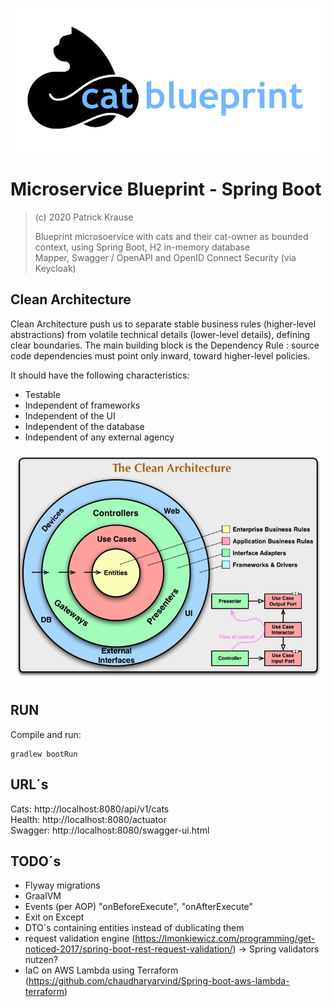 ![Logo](https://github.com/PKrause79/blueprint-spring-boot/blob/master/cat-blueprint-logo.png)

# Microservice Blueprint - Spring Boot
>
> (c) 2020 Patrick Krause
>
> Blueprint microsoervice with cats and their cat-owner as bounded context, using Spring Boot, H2 in-memory database<br>
> Mapper, Swagger / OpenAPI and OpenID Connect Security (via Keycloak)<br>

## Clean Architecture
Clean Architecture push us to separate stable business rules (higher-level abstractions) from volatile technical details (lower-level details), defining clear boundaries. The main building block is the Dependency Rule : source code dependencies must point only inward, toward higher-level policies.

It should have the following characteristics:

* Testable
* Independent of frameworks
* Independent of the UI
* Independent of the database
* Independent of any external agency

![Logo](https://github.com/PKrause79/blueprint-spring-boot/blob/master/CleanArchitecture.jpg)

## RUN

Compile and run:
```
gradlew bootRun
```

## URL´s 

Cats: http://localhost:8080/api/v1/cats <br>
Health: http://localhost:8080/actuator <br>
Swagger: http://localhost:8080/swagger-ui.html <br>


## TODO´s
* Flyway migrations
* GraalVM
* Events (per AOP) "onBeforeExecute", "onAfterExecute"
* Exit on Except
* DTO´s containing entities instead of dublicating them
* request validation engine (https://lmonkiewicz.com/programming/get-noticed-2017/spring-boot-rest-request-validation/) -> Spring validators nutzen?
* IaC on AWS Lambda using Terraform (https://github.com/chaudharyarvind/Spring-boot-aws-lambda-terraform)

